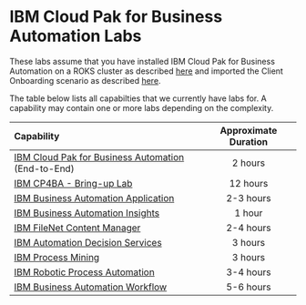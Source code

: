 # IBM Cloud Pak for Business Automation Labs

These labs assume that you have installed IBM Cloud Pak for Business Automation on a ROKS cluster as described [here](https://github.com/IBM/cp4ba-rapid-deployment) and imported the Client Onboarding scenario as described [here](https://github.com/IBM/cp4ba-client-onboarding-scenario).

The table below lists all capabilties that we currently have labs for. A capability may contain one or more labs depending on the complexity.

| Capability                                             | Approximate Duration |
| :----------------------------------------------------- | :------------------: |
| [IBM Cloud Pak for Business Automation](https://github.com/IBM/cp4ba-labs/tree/main/IBM%20Cloud%20Pak%20for%20Business%20Automation%20(End-to-End)) (End-to-End) |       2 hours        |
| [IBM CP4BA - Bring-up Lab](https://github.com/IBM/cp4ba-labs/tree/main/Bring-up) |      12 hours        | - |
| [IBM Business Automation Application](https://github.com/IBM/cp4ba-labs/tree/main/Business%20Automation%20Application)                |      2-3 hours       |
| [IBM Business Automation Insights](https://github.com/IBM/cp4ba-labs/tree/main/Business%20Automation%20Insights)                   |        1 hour        |
| [IBM FileNet Content Manager](https://github.com/IBM/cp4ba-labs/tree/main/Content)                        |      2-4 hours       |
| [IBM Automation Decision Services](https://github.com/IBM/cp4ba-labs/tree/main/Decisions)                   |       3 hours        |
| [IBM Process Mining](https://github.com/IBM/cp4ba-labs/tree/main/Process%20Mining)                                 |       3 hours        |
| [IBM Robotic Process Automation](https://github.com/IBM/cp4ba-labs/tree/main/Robotic%20Process%20Automation)                     |      3-4 hours       |
| [IBM Business Automation Workflow](https://github.com/IBM/cp4ba-labs/tree/main/Workflow)                   |      5-6 hours       |

